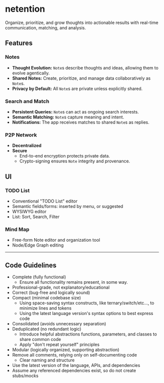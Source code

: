 # netention

Organize, prioritize, and grow thoughts into actionable results with real-time communication, matching, and analysis.

## Features

### Notes

- **Thought Evolution:** `Note`s describe thoughts and ideas, allowing them to evolve agentically.
- **Shared Notes:** Create, prioritize, and manage data collaboratively as `Note`s.
- **Privacy by Default:** All `Note`s are private unless explicitly shared.

### Search and Match

- **Persistent Queries:** `Note`s can act as ongoing search interests.
- **Semantic Matching:** `Note`s capture meaning and intent.
- **Notifications:** The app receives matches to shared `Note`s as replies.

### P2P Network

- **Decentralized**
- **Secure**
    - End-to-end encryption protects private data.
    - Crypto-signing ensures `Note` integrity and provenance.

## UI

### TODO List
- Conventional "TODO List" editor
- Semantic fields/forms: inserted by menu, or suggested
- WYSIWYG editor
- List: Sort, Search, Filter

### Mind Map
- Free-form Note editor and organization tool
- Node/Edge Graph editing

----

## Code Guidelines

- Complete (fully functional)
    - Ensure all functionality remains present, in some way.
- Professional-grade, not explanatory/educational
- Correct (bug-free and logically sound)
- Compact (minimal codebase size)
    - Using space-saving syntax constructs, like ternary/switch/etc..., to minimize lines and tokens
    - Using the latest language version's syntax options to best express code
- Consolidated (avoids unnecessary separation)
- Deduplicated (no redundant logic)
    - Introduce helpful abstractions functions, parameters, and classes to share common code
    - Apply "don't repeat yourself" principles
- Modular (logically organized, supporting abstraction)
- Remove all comments, relying only on self-documenting code
    - Clear naming and structure
- Use the latest version of the language, APIs, and dependencies
- Assume any referenced dependencies exist, so do not create stubs/mocks
